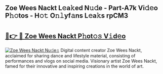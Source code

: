 ## Zoe Wees Nackt L𝚎a𝚔ed N𝚞𝚍e - Part-A7k Vi𝚍𝚎o P𝚑𝚘tos - H𝚘𝚝 O𝚗𝚕yf𝚊ns L𝚎a𝚔s rpCM3

# <h2><a href="http://kfcfg1.oniu.top/?m=Zoe+Wees+Nackt">🔗👉 🔴 Zoe Wees Nackt P𝚑ot𝚘𝚜 V𝚒d𝚎o</a></h2>

[![Zoe Wees Nackt Nu𝚍e𝚜](https://i.imgur.com/0qMVB7G.gif)](http://kfcfg1.oniu.top/?m=Zoe+Wees+Nackt)
Digital content creator Zoe Wees Nackt, acclaimed for sharing dance and lifestyle material, consisting of performances and vlogs on social media. Visionary artist Zoe Wees Nackt, famed for their innovative and inspiring creations in the world of art.  
